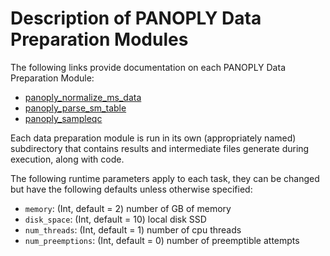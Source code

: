 # Description of PANOPLY Data Preparation Modules

The following links provide documentation on each PANOPLY Data Preparation Module:

* [panoply_normalize_ms_data](./Data-Preparation-Modules%3A-panoply_normalize_ms_data)
* [panoply_parse_sm_table](./Data-Preparation-Modules%3A-panoply_parse_sm_table)
* [panoply_sampleqc](./Data-Preparation-Modules%3A-panoply_sampleqc)

Each data preparation module is run in its own (appropriately named) subdirectory that contains results and intermediate files generate during execution, along with code.

The following runtime parameters apply to each task, they can be changed but have the following defaults unless otherwise specified:

* ```memory```: (Int, default = 2) number of GB of memory
* ```disk_space```: (Int, default = 10) local disk SSD
* ```num_threads```: (Int, default = 1) number of cpu threads
* ```num_preemptions```: (Int, default = 0) number of preemptible attempts
